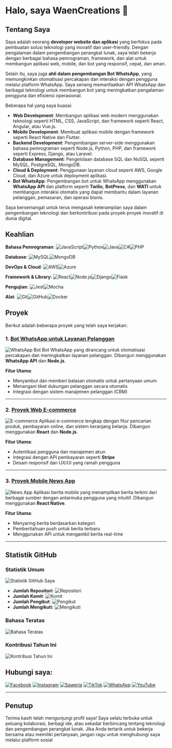 # Halo, saya WaenCreations 👋

## Tentang Saya

Saya adalah seorang **developer website dan aplikasi** yang berfokus pada pembuatan solusi teknologi yang inovatif dan user-friendly. Dengan pengalaman dalam pengembangan perangkat lunak, saya telah bekerja dengan berbagai bahasa pemrograman, framework, dan alat untuk membangun aplikasi web, mobile, dan bot yang responsif, cepat, dan aman. 

Selain itu, saya juga **ahli dalam pengembangan Bot WhatsApp**, yang memungkinkan otomatisasi percakapan dan interaksi dengan pengguna melalui platform WhatsApp. Saya senang memanfaatkan API WhatsApp dan berbagai teknologi untuk membangun bot yang meningkatkan pengalaman pengguna dan efisiensi operasional.

Beberapa hal yang saya kuasai:
- **Web Development**: Membangun aplikasi web modern menggunakan teknologi seperti HTML, CSS, JavaScript, dan framework seperti React, Angular, atau Vue.js.
- **Mobile Development**: Membuat aplikasi mobile dengan framework seperti React Native dan Flutter.
- **Backend Development**: Pengembangan server-side menggunakan bahasa pemrograman seperti Node.js, Python, PHP, dan framework seperti Express, Django, atau Laravel.
- **Database Management**: Pengelolaan database SQL dan NoSQL seperti MySQL, PostgreSQL, MongoDB.
- **Cloud & Deployment**: Penggunaan layanan cloud seperti AWS, Google Cloud, dan Azure untuk deployment aplikasi.
- **Bot WhatsApp**: Pengembangan bot untuk WhatsApp menggunakan **WhatsApp API** dan platform seperti **Twilio**, **BotPress**, dan **WATI** untuk membangun interaksi otomatis yang dapat membantu dalam layanan pelanggan, pemasaran, dan operasi bisnis.

Saya bersemangat untuk terus mengasah keterampilan saya dalam pengembangan teknologi dan berkontribusi pada proyek-proyek inovatif di dunia digital.

## Keahlian

**Bahasa Pemrograman**: ![JavaScript](https://img.shields.io/badge/-JavaScript-F7DF1E?style=flat-square&logo=javascript&logoColor=black)![Python](https://img.shields.io/badge/-Python-3776AB?style=flat-square&logo=python&logoColor=white)![Java](https://img.shields.io/badge/-Java-007396?style=flat-square&logo=java&logoColor=white)![C#](https://img.shields.io/badge/-C%23-239120?style=flat-square&logo=c-sharp&logoColor=white)![PHP](https://img.shields.io/badge/-PHP-777BB4?style=flat-square&logo=php&logoColor=white)

**Database**: ![MySQL](https://img.shields.io/badge/-MySQL-4479A1?style=flat-square&logo=mysql&logoColor=white)![MongoDB](https://img.shields.io/badge/-MongoDB-47A248?style=flat-square&logo=mongodb&logoColor=white)

**DevOps & Cloud**: ![AWS](https://img.shields.io/badge/-AWS-232F3E?style=flat-square&logo=amazonaws&logoColor=white)![Azure](https://img.shields.io/badge/-Azure-0089D6?style=flat-square&logo=microsoftazure&logoColor=white)

**Framework & Library**: ![React](https://img.shields.io/badge/-React-61DAFB?style=flat-square&logo=react&logoColor=black)![Node.js](https://img.shields.io/badge/-Node.js-339933?style=flat-square&logo=node.js&logoColor=white)![Django](https://img.shields.io/badge/-Django-092D2D?style=flat-square&logo=django&logoColor=white)![Flask](https://img.shields.io/badge/-Flask-000000?style=flat-square&logo=flask&logoColor=white)

**Pengujian**: ![Jest](https://img.shields.io/badge/-Jest-C21325?style=flat-square&logo=jest&logoColor=white)![Mocha](https://img.shields.io/badge/-Mocha-8D6748?style=flat-square&logo=mocha&logoColor=white)

**Alat**: ![Git](https://img.shields.io/badge/-Git-F05032?style=flat-square&logo=git&logoColor=white)![GitHub](https://img.shields.io/badge/-GitHub-181717?style=flat-square&logo=github&logoColor=white)![Docker](https://img.shields.io/badge/-Docker-2496ED?style=flat-square&logo=docker&logoColor=white)

## Proyek

Berikut adalah beberapa proyek yang telah saya kerjakan:

### 1. **[Bot WhatsApp untuk Layanan Pelanggan](https://github.com/WaenCreations/whatsapp-bot)**
![WhatsApp Bot](https://img.shields.io/badge/WhatsApp%20Bot-25D366?style=flat-square&logo=whatsapp&logoColor=white)
Bot WhatsApp yang dirancang untuk otomatisasi percakapan dan meningkatkan layanan pelanggan. Dibangun menggunakan **WhatsApp API** dan **Node.js**.

**Fitur Utama**:
- Menyambut dan memberi balasan otomatis untuk pertanyaan umum
- Menangani tiket dukungan pelanggan secara otomatis
- Integrasi dengan sistem manajemen pelanggan (CRM)

---

### 2. **[Proyek Web E-commerce](https://github.com/WaenCreations/e-commerce)**
![E-commerce](https://img.shields.io/badge/Web%20E-commerce-303030?style=flat-square&logo=shopify&logoColor=white)
Aplikasi e-commerce lengkap dengan fitur pencarian produk, pembayaran online, dan sistem keranjang belanja. Dibangun menggunakan **React** dan **Node.js**. 

**Fitur Utama**:
- Autentikasi pengguna dan manajemen akun
- Integrasi dengan API pembayaran seperti **Stripe**
- Desain responsif dan UX/UI yang ramah pengguna

---

### 3. **[Proyek Mobile News App](https://github.com/WaenCreations/news-app)**
![News App](https://img.shields.io/badge/News%20App-303030?style=flat-square&logo=news&logoColor=white)
Aplikasi berita mobile yang menampilkan berita terkini dari berbagai sumber dengan antarmuka pengguna yang intuitif. Dibangun menggunakan **React Native**.

**Fitur Utama**:
- Menyaring berita berdasarkan kategori
- Pemberitahuan push untuk berita terbaru
- Menggunakan API untuk mengambil berita real-time

---

## Statistik GitHub

### Statistik Umum

![Statistik GitHub Saya](https://github-readme-stats.vercel.app/api?username=WaenCreations&show_icons=true&hide_title=true&hide=prs&count_private=true&hide_border=true&theme=radical&include_all_commits=true)

- **Jumlah Repositori**: ![Repositori](https://img.shields.io/badge/Repositori-XX?style=flat-square&color=brightgreen)
- **Jumlah Komit**: ![Komit](https://img.shields.io/badge/Komit-XX?style=flat-square&color=blue)
- **Jumlah Pengikut**: ![Pengikut](https://img.shields.io/badge/Pengikut-XX?style=flat-square&color=yellow)
- **Jumlah Mengikuti**: ![Mengikuti](https://img.shields.io/badge/Mengikuti-XX?style=flat-square&color=orange)

### Bahasa Teratas

![Bahasa Teratas](https://github-readme-stats.vercel.app/api/top-langs/?username=WaenCreations&layout=compact&hide_border=true&theme=radical)

### Kontribusi Tahun Ini

![Kontribusi Tahun Ini](https://github-readme-streak-stats.herokuapp.com/?user=WaenCreations&theme=radical&hide_border=true)

## Hubungi saya:

[![Facebook](https://img.shields.io/badge/Facebook-1877F2?style=flat-square&logo=facebook&logoColor=white)](https://www.facebook.com/[Username-Facebook-Anda]) [![Instagram](https://img.shields.io/badge/Instagram-E4405F?style=flat-square&logo=instagram&logoColor=white)](https://www.instagram.com/waen.creations) [![Saweria](https://img.shields.io/badge/Saweria-00B0D7?style=flat-square&logo=saferia&logoColor=white)](https://saweria.co/[Username-Saweria-Anda]) [![TikTok](https://img.shields.io/badge/TikTok-000000?style=flat-square&logo=tiktok&logoColor=white)](https://www.tiktok.com/@waen.creations) [![WhatsApp](https://img.shields.io/badge/WhatsApp-25D366?style=flat-square&logo=whatsapp&logoColor=white)](https://wa.me/[Nomor-Telepon-WhatsApp-Anda]) [![YouTube](https://img.shields.io/badge/YouTube-FF0000?style=flat-square&logo=youtube&logoColor=white)](https://www.youtube.com/c/waen.creations)

---

## Penutup

Terima kasih telah mengunjungi profil saya! Saya selalu terbuka untuk peluang kolaborasi, berbagi ide, atau sekadar berbincang tentang teknologi dan pengembangan perangkat lunak. Jika Anda tertarik untuk bekerja bersama atau memiliki pertanyaan, jangan ragu untuk menghubungi saya melalui platform sosial
